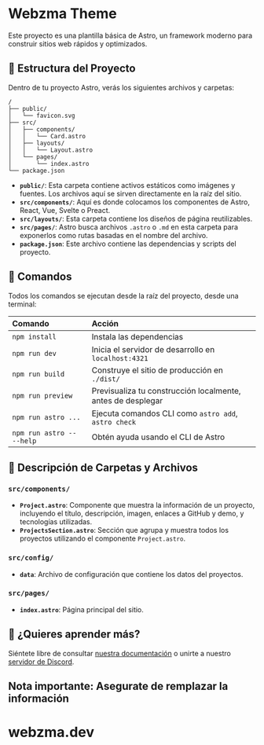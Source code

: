 # Webzma Theme

Este proyecto es una plantilla básica de Astro, un framework moderno para construir sitios web rápidos y optimizados.

## 🚀 Estructura del Proyecto

Dentro de tu proyecto Astro, verás los siguientes archivos y carpetas:

```text
/
├── public/
│   └── favicon.svg
├── src/
│   ├── components/
│   │   └── Card.astro
│   ├── layouts/
│   │   └── Layout.astro
│   └── pages/
│       └── index.astro
└── package.json
```

- **`public/`**: Esta carpeta contiene activos estáticos como imágenes y fuentes. Los archivos aquí se sirven directamente en la raíz del sitio.
- **`src/components/`**: Aquí es donde colocamos los componentes de Astro, React, Vue, Svelte o Preact.
- **`src/layouts/`**: Esta carpeta contiene los diseños de página reutilizables.
- **`src/pages/`**: Astro busca archivos `.astro` o `.md` en esta carpeta para exponerlos como rutas basadas en el nombre del archivo.
- **`package.json`**: Este archivo contiene las dependencias y scripts del proyecto.

## 🧞 Comandos

Todos los comandos se ejecutan desde la raíz del proyecto, desde una terminal:

| Comando                   | Acción                                                      |
| :------------------------ | :---------------------------------------------------------- |
| `npm install`             | Instala las dependencias                                    |
| `npm run dev`             | Inicia el servidor de desarrollo en `localhost:4321`        |
| `npm run build`           | Construye el sitio de producción en `./dist/`               |
| `npm run preview`         | Previsualiza tu construcción localmente, antes de desplegar |
| `npm run astro ...`       | Ejecuta comandos CLI como `astro add`, `astro check`        |
| `npm run astro -- --help` | Obtén ayuda usando el CLI de Astro                          |

## 📂 Descripción de Carpetas y Archivos

### `src/components/`

- **`Project.astro`**: Componente que muestra la información de un proyecto, incluyendo el título, descripción, imagen, enlaces a GitHub y demo, y tecnologías utilizadas.
- **`ProjectsSection.astro`**: Sección que agrupa y muestra todos los proyectos utilizando el componente `Project.astro`.

### `src/config/`

- **`data`**: Archivo de configuración que contiene los datos del proyectos.

### `src/pages/`

- **`index.astro`**: Página principal del sitio.

## 👀 ¿Quieres aprender más?

Siéntete libre de consultar [nuestra documentación](https://docs.astro.build) o unirte a nuestro [servidor de Discord](https://astro.build/chat).

## Nota importante: Asegurate de remplazar la información

# webzma.dev
